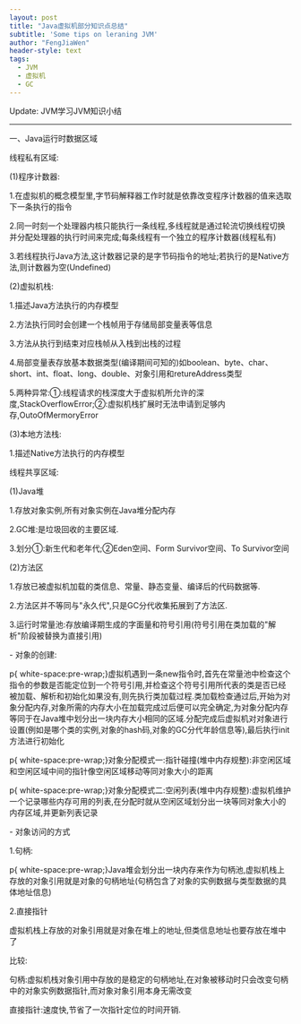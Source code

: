 ```yaml
---
layout: post
title: "Java虚拟机部分知识点总结"
subtitle: 'Some tips on leraning JVM'
author: "FengJiaWen"
header-style: text
tags:
  - JVM
  - 虚拟机
  - GC
---
```


Update: JVM学习JVM知识小结

---

<p>一、Java运行时数据区域</p>
<p>线程私有区域:</p>
<p>(1)程序计数器:</p>
<p>1.在虚拟机的概念模型里,字节码解释器工作时就是依靠改变程序计数器的值来选取下一条执行的指令</p>
<p>2.同一时刻一个处理器内核只能执行一条线程,多线程就是通过轮流切换线程切换并分配处理器的执行时间来完成;每条线程有一个独立的程序计数器(线程私有)</p>
<p>3.若线程执行Java方法,这计数器记录的是字节码指令的地址;若执行的是Native方法,则计数器为空(Undefined)</p>
<p>(2)虚拟机栈:</p>
<p>1.描述Java方法执行的内存模型</p>
<p>2.方法执行同时会创建一个栈帧用于存储局部变量表等信息</p>
<p>3.方法从执行到结束对应栈帧从入栈到出栈的过程</p>
<p>4.局部变量表存放基本数据类型(编译期间可知的)如boolean、byte、char、short、int、float、long、double、对象引用和retureAddress类型</p>
<p>5.两种异常:①:线程请求的栈深度大于虚拟机所允许的深度,StackOverflowError;②:虚拟机栈扩展时无法申请到足够内存,OutoOfMermoryError</p>
<p>(3)本地方法栈:</p>
<p>1.描述Native方法执行的内存模型</p>
<p>线程共享区域:</p>
<p>(1)Java堆</p>
<p>1.存放对象实例,所有对象实例在Java堆分配内存</p>
<p>2.GC堆:是垃圾回收的主要区域.</p>
<p>3.划分①:新生代和老年代;②Eden空间、Form Survivor空间、To Survivor空间</p>
<p>(2)方法区</p>
<p>1.存放已被虚拟机加载的类信息、常量、静态变量、编译后的代码数据等.</p>
<p>2.方法区并不等同与"永久代",只是GC分代收集拓展到了方法区.</p>
<p>3.运行时常量池:存放编译期生成的字面量和符号引用(符号引用在类加载的"解析"阶段被替换为直接引用)</p>
- 对象的创建:
<p>p{ white-space:pre-wrap;}虚拟机遇到一条new指令时,首先在常量池中检查这个指令的参数是否能定位到一个符号引用,并检查这个符号引用所代表的类是否已经被加载、解析和初始化如果没有,则先执行类加载过程.类加载检查通过后,开始为对象分配内存,对象所需的内存大小在加载完成过后便可以完全确定,为对象分配内存等同于在Java堆中划分出一块内存大小相同的区域.分配完成后虚拟机对对象进行设置(例如是哪个类的实例,对象的hash码,对象的GC分代年龄信息等),最后执行init方法进行初始化</p>
<p>p{ white-space:pre-wrap;}对象分配模式一:指针碰撞(堆中内存规整):非空闲区域和空闲区域中间的指针像空闲区域移动等同对象大小的距离</p>
<p>p{ white-space:pre-wrap;}对象分配模式二:空闲列表(堆中内存规整):虚拟机维护一个记录哪些内存可用的列表,在分配时就从空闲区域划分出一块等同对象大小的内存区域,并更新列表记录</p>
- 对象访问的方式
<p>1.句柄:</p>
<p>p{ white-space:pre-wrap;}Java堆会划分出一块内存来作为句柄池,虚拟机栈上存放的对象引用就是对象的句柄地址(句柄包含了对象的实例数据与类型数据的具体地址信息)</p>
<p>2.直接指针</p>
<p>虚拟机栈上存放的对象引用就是对象在堆上的地址,但类信息地址也要存放在堆中了</p>
<p>比较:</p>
<p>句柄:虚拟机栈对象引用中存放的是稳定的句柄地址,在对象被移动时只会改变句柄中的对象实例数据指针,而对象对象引用本身无需改变</p>
<p>直接指针:速度快,节省了一次指针定位的时间开销.</p>

 
